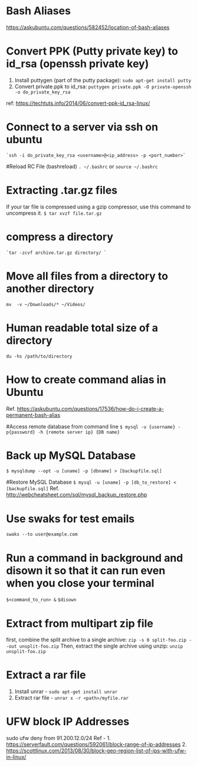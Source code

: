 # Bash Aliases
https://askubuntu.com/questions/582452/location-of-bash-aliases

# Convert PPK (Putty private key) to id_rsa (openssh private key)
1. Install puttygen (part of the putty package):
    `sudo apt-get install putty`
2. Convert private.ppk to id_rsa:
	`puttygen private.ppk -O private-openssh -o do_private_key_rsa`

ref: https://techtuts.info/2014/06/convert-ppk-id_rsa-linux/

# Connect to a server via ssh on ubuntu
	`ssh -i do_private_key_rsa <username>@<ip_address> -p <port_number>`

#Reload RC File (bashreload)
	`. ~/.bashrc` or `source ~/.bashrc`

# Extracting .tar.gz files
If your tar file is compressed using a gzip compressor, use this command to uncompress it.
	`$ tar xvzf file.tar.gz`

# compress a directory
	`tar -zcvf archive.tar.gz directory/ `

# Move all files from a directory to another directory
`mv  -v ~/Downloads/* ~/Videos/`

# Human readable total size of a directory
`du -hs /path/to/directory`

# How to create command alias in Ubuntu
Ref. https://askubuntu.com/questions/17536/how-do-i-create-a-permanent-bash-alias

#Access remote database from command line
`$ mysql -u {username} -p{password} -h {remote server ip} {DB name}`

# Back up MySQL Database
`$ mysqldump --opt -u [uname] -p [dbname] > [backupfile.sql]`

#Restore MySQL Database
`$ mysql -u [uname] -p [db_to_restore] < [backupfile.sql]` Ref. http://webcheatsheet.com/sql/mysql_backup_restore.php

# Use swaks for test emails
`swaks --to user@example.com`

# Run a command in background and disown it so that it can run even when you close your terminal
`$<command_to_run> &`
`$disown`

# Extract from multipart zip file
first, combine the split archive to a single archive: `zip -s 0 split-foo.zip --out unsplit-foo.zip`
Then, extract the single archive using unzip: `unzip unsplit-foo.zip`

# Extract a rar file
1. Install unrar - `sudo apt-get install unrar`
2. Extract rar file - `unrar x -r <path>/myfile.rar`

# UFW block IP Addresses
sudo ufw deny from 91.200.12.0/24
Ref - 
	1. https://serverfault.com/questions/592061/block-range-of-ip-addresses
	2. https://scottlinux.com/2013/08/30/block-geo-region-list-of-ips-with-ufw-in-linux/


